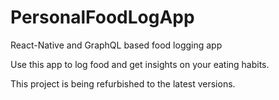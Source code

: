# PersonalFoodLogApp

React-Native and GraphQL based food logging app

Use this app to log food and get insights on your eating habits.

This project is being refurbished to the latest versions.
